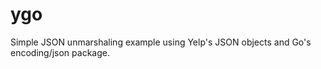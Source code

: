 ygo
===

Simple JSON unmarshaling example using Yelp's JSON objects and Go's encoding/json package.
